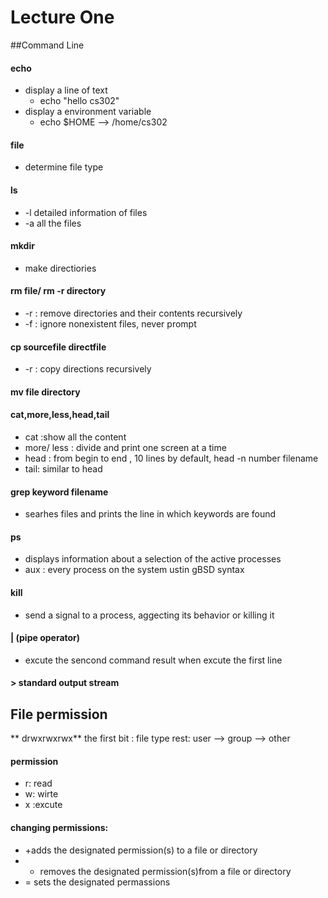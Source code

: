 # Lecture One

##Command Line
#### echo
- display a line of text
	- echo "hello cs302"
- display a environment variable 
	- echo $HOME -->  /home/cs302
#### file 
- determine file type
#### ls
- -l detailed information of files
- -a all the files
#### mkdir
- make directiories
#### rm file/ rm -r directory
- -r  : remove directories and their contents recursively 
- -f  : ignore nonexistent files,  never prompt
#### cp sourcefile directfile
- -r : copy directions recursively
#### mv file directory
#### cat,more,less,head,tail
- cat :show all the content
- more/ less : divide and print one screen at a time
- head : from begin to end , 10 lines by default,  head -n number filename
- tail: similar to head 
#### grep keyword filename
- searhes files and prints the line in which keywords are found 
#### ps 
- displays information about a selection of the active processes
- aux : every process on the system ustin gBSD syntax
#### kill
- send a signal to a process, aggecting its behavior or killing it 
#### | (pipe operator)
- excute the sencond command result when excute the first line
#### > standard output stream 
## File permission
** drwxrwxrwx**
the first bit : file type 
rest: user --> group --> other
#### permission
- r: read
- w: wirte
- x :excute
#### changing permissions:
- +adds the designated permission(s) to a file or directory
- - removes the designated permission(s)from a file or directory
- = sets the designated permassions
